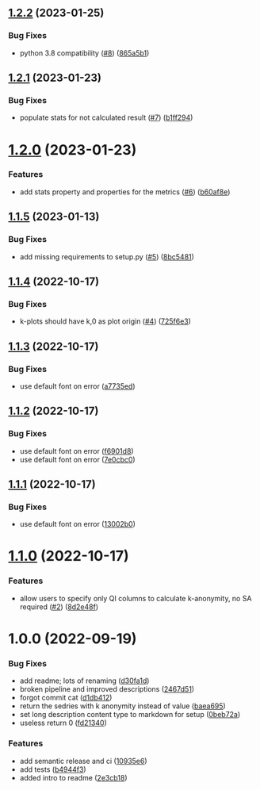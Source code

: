 ## [1.2.2](https://github.com/strmprivacy/strm-privacy-diagnostics/compare/v1.2.1...v1.2.2) (2023-01-25)


### Bug Fixes

* python 3.8 compatibility ([#8](https://github.com/strmprivacy/strm-privacy-diagnostics/issues/8)) ([865a5b1](https://github.com/strmprivacy/strm-privacy-diagnostics/commit/865a5b1efd377da762613df69ad41e9175964ba7))

## [1.2.1](https://github.com/strmprivacy/strm-privacy-diagnostics/compare/v1.2.0...v1.2.1) (2023-01-23)


### Bug Fixes

* populate stats for not calculated result ([#7](https://github.com/strmprivacy/strm-privacy-diagnostics/issues/7)) ([b1ff294](https://github.com/strmprivacy/strm-privacy-diagnostics/commit/b1ff294dc82e63f6a59a2f5fdc2b9026944222e6))

# [1.2.0](https://github.com/strmprivacy/strm-privacy-diagnostics/compare/v1.1.5...v1.2.0) (2023-01-23)


### Features

* add stats property and properties for the metrics ([#6](https://github.com/strmprivacy/strm-privacy-diagnostics/issues/6)) ([b60af8e](https://github.com/strmprivacy/strm-privacy-diagnostics/commit/b60af8e4398a365bbb6d8aca12fc4aa78de01827))

## [1.1.5](https://github.com/strmprivacy/strm-privacy-diagnostics/compare/v1.1.4...v1.1.5) (2023-01-13)


### Bug Fixes

* add missing requirements to setup.py ([#5](https://github.com/strmprivacy/strm-privacy-diagnostics/issues/5)) ([8bc5481](https://github.com/strmprivacy/strm-privacy-diagnostics/commit/8bc548175b2be5b7ed0c7225e1feffb0d3fe0855))

## [1.1.4](https://github.com/strmprivacy/strm-privacy-diagnostics/compare/v1.1.3...v1.1.4) (2022-10-17)


### Bug Fixes

* k-plots should have k,0 as plot origin ([#4](https://github.com/strmprivacy/strm-privacy-diagnostics/issues/4)) ([725f6e3](https://github.com/strmprivacy/strm-privacy-diagnostics/commit/725f6e3072d38244f09c843d277ad5d29cd91594))

## [1.1.3](https://github.com/strmprivacy/strm-privacy-diagnostics/compare/v1.1.2...v1.1.3) (2022-10-17)


### Bug Fixes

* use default font on error ([a7735ed](https://github.com/strmprivacy/strm-privacy-diagnostics/commit/a7735ed1d3c9caad7f4edb7d3d966296a566c95c))

## [1.1.2](https://github.com/strmprivacy/strm-privacy-diagnostics/compare/v1.1.1...v1.1.2) (2022-10-17)


### Bug Fixes

* use default font on error ([f6901d8](https://github.com/strmprivacy/strm-privacy-diagnostics/commit/f6901d8832c876b146c898eacd8b092fbc9c6773))
* use default font on error ([7e0cbc0](https://github.com/strmprivacy/strm-privacy-diagnostics/commit/7e0cbc03044978db984622cfced0130c137426b2))

## [1.1.1](https://github.com/strmprivacy/strm-privacy-diagnostics/compare/v1.1.0...v1.1.1) (2022-10-17)


### Bug Fixes

* use default font on error ([13002b0](https://github.com/strmprivacy/strm-privacy-diagnostics/commit/13002b0f92f463339a022941440c883bced429a4))

# [1.1.0](https://github.com/strmprivacy/strm-privacy-diagnostics/compare/v1.0.0...v1.1.0) (2022-10-17)


### Features

* allow users to specify only QI columns to calculate k-anonymity, no SA required ([#2](https://github.com/strmprivacy/strm-privacy-diagnostics/issues/2)) ([8d2e48f](https://github.com/strmprivacy/strm-privacy-diagnostics/commit/8d2e48fdfe353a41d896e4296d04cdedab4c6d1e))

# 1.0.0 (2022-09-19)


### Bug Fixes

* add readme; lots of renaming ([d30fa1d](https://github.com/strmprivacy/strm-privacy-diagnostics/commit/d30fa1d657c581f1d855e3e9328182b311ae7344))
* broken pipeline and improved descriptions ([2467d51](https://github.com/strmprivacy/strm-privacy-diagnostics/commit/2467d5160381ed6273174cedfb78c64b1eb34ebc))
* forgot commit cat ([d1db412](https://github.com/strmprivacy/strm-privacy-diagnostics/commit/d1db4126c51e6b07226e404a9659d35500f6be9d))
* return the sedries with k anonymity instead of value ([baea695](https://github.com/strmprivacy/strm-privacy-diagnostics/commit/baea695b82f9c6c78a6f16a017c51ca8446a8cb8))
* set long description content type to markdown for setup ([0beb72a](https://github.com/strmprivacy/strm-privacy-diagnostics/commit/0beb72a94448c5150a7fedf0b4222dcbf4ae67ff))
* useless return 0 ([fd21340](https://github.com/strmprivacy/strm-privacy-diagnostics/commit/fd21340e6162e5d582cc09fff778d6034cb8e2a4))


### Features

* add semantic release and ci ([10935e6](https://github.com/strmprivacy/strm-privacy-diagnostics/commit/10935e6230547d00e5abe8ae00ae80d5ca20e9f2))
* add tests ([b4944f3](https://github.com/strmprivacy/strm-privacy-diagnostics/commit/b4944f374ed9127184cd33ccfc89988e87e3ccf1))
* added intro to readme ([2e3cb18](https://github.com/strmprivacy/strm-privacy-diagnostics/commit/2e3cb18e35f0dfa2051f03a83aa780654c5b3002))
